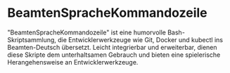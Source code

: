 # BeamtenSpracheKommandozeile
"BeamtenSpracheKommandozeile" ist eine humorvolle Bash-Skriptsammlung, die Entwicklerwerkzeuge wie Git, Docker und kubectl ins Beamten-Deutsch übersetzt. Leicht integrierbar und erweiterbar, dienen diese Skripte dem unterhaltsamen Gebrauch und bieten eine spielerische Herangehensweise an Entwicklerwerkzeuge.
